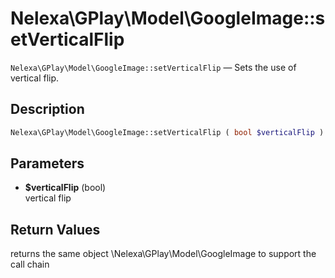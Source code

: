 # Nelexa\GPlay\Model\GoogleImage::setVerticalFlip
`Nelexa\GPlay\Model\GoogleImage::setVerticalFlip` — Sets the use of vertical flip.

## Description
```php
Nelexa\GPlay\Model\GoogleImage::setVerticalFlip ( bool $verticalFlip ) : Nelexa\GPlay\Model\GoogleImage
```

## Parameters
* **$verticalFlip** (bool)  
vertical flip

## Return Values
returns the same object \Nelexa\GPlay\Model\GoogleImage to support the call chain

